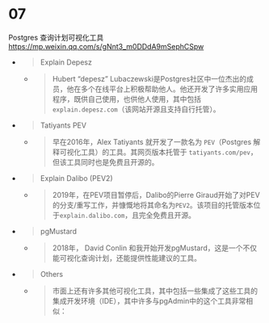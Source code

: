 
# 07

Postgres 查询计划可视化工具 https://mp.weixin.qq.com/s/gNnt3_m0DDdA9mSephCSpw
- > Explain Depesz
  * > Hubert “depesz” Lubaczewski是Postgres社区中一位杰出的成员，他在多个在线平台上积极帮助他人。他还开发了许多实用应用程序，既供自己使用，也供他人使用，其中包括 `explain.depesz.com`（该网站开源且支持自行托管）。
- > Tatiyants PEV
  * > 早在2016年，Alex Tatiyants 就开发了一款名为 `PEV`（Postgres 解释可视化工具）的工具。其网页版本托管于 `tatiyants.com/pev`，但该工具同时也是免费且开源的。
- > Explain Dalibo (PEV2)
  * > 2019年，在PEV项目暂停后，Dalibo的Pierre Giraud开始了对PEV的分支/重写工作，并慷慨地将其命名为`PEV2`。该项目的托管版本位于`explain.dalibo.com`，且完全免费且开源。
- > pgMustard
  * > 2018年， David Conlin 和我开始开发pgMustard，这是一个不仅能可视化查询计划，还能提供性能建议的工具。
- > Others
  * > 市面上还有许多其他可视化工具，其中包括一些集成了这些工具的集成开发环境（IDE），其中许多与pgAdmin中的这个工具非常相似：

